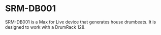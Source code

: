 # SRM-DB001

SRM-DB001 is a Max for Live device that generates house drumbeats.  It is designed to work with a
DrumRack 128.

